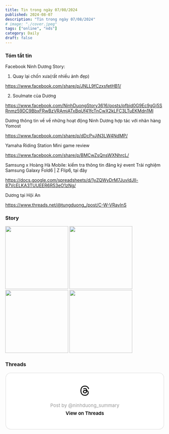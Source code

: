 ```yaml
---
title: Tin trong ngày 07/08/2024
published: 2024-08-07
description: "Tin trong ngày 07/08/2024"
# image: "./cover.jpeg"
tags: ["online", "nds"]
category: Daily
draft: false
---
```


### Tóm tắt tin 

Facebook Ninh Dương Story: 

1. Quay lại chốn xưa(rất nhiều ảnh đẹp)

https://www.facebook.com/share/p/JNLL9fCzxsfetHB1/

2. ​​Soulmate của Dương

https://www.facebook.com/NinhDuongStory3616/posts/pfbid0G9Ec9gGj5SRnmz59DC9BbxFRwBzVRAmjATxBqUf41fcTnCwX2kLFC3LTuEKMdn1Ml

Dương thông tin về về những hoạt động Ninh Dương hợp tác với nhãn hàng Yomost 

https://www.facebook.com/share/p/dDcPvJjN3LW4NdMP/


Yamaha Riding Station Mini game review 

https://www.facebook.com/share/p/BMCwZsQnsWXNhrcL/


Samsung x Hoàng Hà Mobile: kiểm tra thông tin đăng ký event Trải nghiệm Samsung Galaxy Fold6 | Z Flip6, tại đây

https://docs.google.com/spreadsheets/d/1yZQWyDrM7JuvIdJIl-87VcELKA3TUUEER6R53eO1zNg/

Dương tại Hội An 

https://www.threads.net/@tungduong_/post/C-W-VRaylnS




### Story 


<img width="200" src="https://github.com/user-attachments/assets/2ccd5bf5-959c-4bdf-89a2-f878a4a8c4db" />

<img width="200" src="https://github.com/user-attachments/assets/e7fbef29-cd84-4feb-bf88-10fbc4090412" />

<img width="200" src="https://github.com/user-attachments/assets/8f22ede0-db7f-4480-aed0-fb82a4f4e540" />

<img width="200" src="https://github.com/user-attachments/assets/b7a7f7af-cca1-451f-86e4-7049cf93addc" />





### Threads 

<blockquote class="text-post-media" data-text-post-permalink="https://www.threads.net/@ninhduong_summary/post/C-X8F3aOykL" data-text-post-version="0" id="ig-tp-C-X8F3aOykL" style=" background:#FFF; border-width: 1px; border-style: solid; border-color: #00000026; border-radius: 16px; max-width:540px; margin: 1px; min-width:270px; padding:0; width:99.375%; width:-webkit-calc(100% - 2px); width:calc(100% - 2px);"> <a href="https://www.threads.net/@ninhduong_summary/post/C-X8F3aOykL" style=" background:#FFFFFF; line-height:0; padding:0 0; text-align:center; text-decoration:none; width:100%; font-family: -apple-system, BlinkMacSystemFont, sans-serif;" target="_blank"> <div style=" padding: 40px; display: flex; flex-direction: column; align-items: center;"><div style=" display:block; height:32px; width:32px; padding-bottom:20px;"> <svg aria-label="Threads" height="32px" role="img" viewBox="0 0 192 192" width="32px" xmlns="http://www.w3.org/2000/svg"> <path d="M141.537 88.9883C140.71 88.5919 139.87 88.2104 139.019 87.8451C137.537 60.5382 122.616 44.905 97.5619 44.745C97.4484 44.7443 97.3355 44.7443 97.222 44.7443C82.2364 44.7443 69.7731 51.1409 62.102 62.7807L75.881 72.2328C81.6116 63.5383 90.6052 61.6848 97.2286 61.6848C97.3051 61.6848 97.3819 61.6848 97.4576 61.6855C105.707 61.7381 111.932 64.1366 115.961 68.814C118.893 72.2193 120.854 76.925 121.825 82.8638C114.511 81.6207 106.601 81.2385 98.145 81.7233C74.3247 83.0954 59.0111 96.9879 60.0396 116.292C60.5615 126.084 65.4397 134.508 73.775 140.011C80.8224 144.663 89.899 146.938 99.3323 146.423C111.79 145.74 121.563 140.987 128.381 132.296C133.559 125.696 136.834 117.143 138.28 106.366C144.217 109.949 148.617 114.664 151.047 120.332C155.179 129.967 155.42 145.8 142.501 158.708C131.182 170.016 117.576 174.908 97.0135 175.059C74.2042 174.89 56.9538 167.575 45.7381 153.317C35.2355 139.966 29.8077 120.682 29.6052 96C29.8077 71.3178 35.2355 52.0336 45.7381 38.6827C56.9538 24.4249 74.2039 17.11 97.0132 16.9405C119.988 17.1113 137.539 24.4614 149.184 38.788C154.894 45.8136 159.199 54.6488 162.037 64.9503L178.184 60.6422C174.744 47.9622 169.331 37.0357 161.965 27.974C147.036 9.60668 125.202 0.195148 97.0695 0H96.9569C68.8816 0.19447 47.2921 9.6418 32.7883 28.0793C19.8819 44.4864 13.2244 67.3157 13.0007 95.9325L13 96L13.0007 96.0675C13.2244 124.684 19.8819 147.514 32.7883 163.921C47.2921 182.358 68.8816 191.806 96.9569 192H97.0695C122.03 191.827 139.624 185.292 154.118 170.811C173.081 151.866 172.51 128.119 166.26 113.541C161.776 103.087 153.227 94.5962 141.537 88.9883ZM98.4405 129.507C88.0005 130.095 77.1544 125.409 76.6196 115.372C76.2232 107.93 81.9158 99.626 99.0812 98.6368C101.047 98.5234 102.976 98.468 104.871 98.468C111.106 98.468 116.939 99.0737 122.242 100.233C120.264 124.935 108.662 128.946 98.4405 129.507Z" /></svg></div> <div style=" font-size: 15px; line-height: 21px; color: #999999; font-weight: 400; padding-bottom: 4px; "> Post by @ninhduong_summary</div> <div style=" font-size: 15px; line-height: 21px; color: #000000; font-weight: 600; "> View on Threads</div></div></a></blockquote>
<script async src="https://www.threads.net/embed.js"></script>
